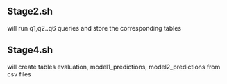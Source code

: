 
## Stage2.sh

will run q1,q2..q6 queries and store the corresponding tables

## Stage4.sh

will create tables evaluation, model1_predictions, model2_predictions from csv files